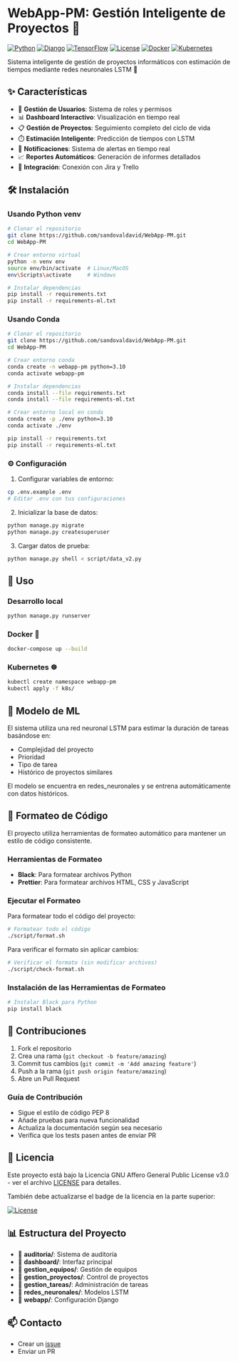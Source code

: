 # WebApp-PM: Gestión Inteligente de Proyectos 🚀

[![Python](https://img.shields.io/badge/Python-3.9+-blue.svg)](https://www.python.org/downloads/)
[![Django](https://img.shields.io/badge/Django-4.2+-green.svg)](https://www.djangoproject.com/)
[![TensorFlow](https://img.shields.io/badge/TensorFlow-2.0+-orange.svg)](https://tensorflow.org/)
[![License](https://img.shields.io/badge/License-AGPL%20v3-blue.svg)](LICENSE)
[![Docker](https://img.shields.io/badge/Docker-Ready-blue.svg)](docker-compose.yml)
[![Kubernetes](https://img.shields.io/badge/Kubernetes-Ready-blue.svg)](k8s/)

Sistema inteligente de gestión de proyectos informáticos con estimación de tiempos mediante redes neuronales LSTM 🧠

## ✨ Características

-   👥 **Gestión de Usuarios**: Sistema de roles y permisos
-   📊 **Dashboard Interactivo**: Visualización en tiempo real
-   📋 **Gestión de Proyectos**: Seguimiento completo del ciclo de vida
-   ⏱️ **Estimación Inteligente**: Predicción de tiempos con LSTM
-   📱 **Notificaciones**: Sistema de alertas en tiempo real
-   📈 **Reportes Automáticos**: Generación de informes detallados
-   🔄 **Integración**: Conexión con Jira y Trello

## 🛠️ Instalación

### Usando Python venv

```sh
# Clonar el repositorio
git clone https://github.com/sandovaldavid/WebApp-PM.git
cd WebApp-PM

# Crear entorno virtual
python -m venv env
source env/bin/activate  # Linux/MacOS
env\Scripts\activate     # Windows

# Instalar dependencias
pip install -r requirements.txt
pip install -r requirements-ml.txt
```

### Usando Conda

```sh
# Clonar el repositorio
git clone https://github.com/sandovaldavid/WebApp-PM.git
cd WebApp-PM

# Crear entorno conda
conda create -n webapp-pm python=3.10
conda activate webapp-pm

# Instalar dependencias
conda install --file requirements.txt
conda install --file requirements-ml.txt

# Crear entorno local en conda
conda create -p ./env python=3.10
conda activate ./env

pip install -r requirements.txt
pip install -r requirements-ml.txt
```

### ⚙️ Configuración

1. Configurar variables de entorno:

```sh
cp .env.example .env
# Editar .env con tus configuraciones
```

2. Inicializar la base de datos:

```sh
python manage.py migrate
python manage.py createsuperuser
```

3. Cargar datos de prueba:

```sh
python manage.py shell < script/data_v2.py
```

## 🚀 Uso

### Desarrollo local

```sh
python manage.py runserver
```

### Docker 🐳

```sh
docker-compose up --build
```

### Kubernetes ☸️

```sh
kubectl create namespace webapp-pm
kubectl apply -f k8s/
```

## 🧠 Modelo de ML

El sistema utiliza una red neuronal LSTM para estimar la duración de tareas basándose en:

-   Complejidad del proyecto
-   Prioridad
-   Tipo de tarea
-   Histórico de proyectos similares

El modelo se encuentra en redes_neuronales y se entrena automáticamente con datos históricos.

## 🧹 Formateo de Código

El proyecto utiliza herramientas de formateo automático para mantener un estilo de código consistente.

### Herramientas de Formateo

- **Black**: Para formatear archivos Python
- **Prettier**: Para formatear archivos HTML, CSS y JavaScript

### Ejecutar el Formateo

Para formatear todo el código del proyecto:

```sh
# Formatear todo el código
./script/format.sh
```

Para verificar el formato sin aplicar cambios:

```sh
# Verificar el formato (sin modificar archivos)
./script/check-format.sh
```

### Instalación de las Herramientas de Formateo

```sh
# Instalar Black para Python
pip install black
```

## 🤝 Contribuciones

1. Fork el repositorio
2. Crea una rama (`git checkout -b feature/amazing`)
3. Commit tus cambios (`git commit -m 'Add amazing feature'`)
4. Push a la rama (`git push origin feature/amazing`)
5. Abre un Pull Request

### Guía de Contribución

-   Sigue el estilo de código PEP 8
-   Añade pruebas para nueva funcionalidad
-   Actualiza la documentación según sea necesario
-   Verifica que los tests pasen antes de enviar PR

## 📝 Licencia

Este proyecto está bajo la Licencia GNU Affero General Public License v3.0 - ver el archivo [LICENSE](LICENSE) para detalles.

También debe actualizarse el badge de la licencia en la parte superior:

[![License](https://img.shields.io/badge/License-AGPL%20v3-blue.svg)](LICENSE)

## 📊 Estructura del Proyecto

-   📁 **auditoria/**: Sistema de auditoría
-   📁 **dashboard/**: Interfaz principal
-   📁 **gestion_equipos/**: Gestión de equipos
-   📁 **gestion_proyectos/**: Control de proyectos
-   📁 **gestion_tareas/**: Administración de tareas
-   📁 **redes_neuronales/**: Modelos LSTM
-   📁 **webapp/**: Configuración Django

## 📫 Contacto

-   Crear un [issue](https://github.com/sandovaldavid/WebApp-PM/issues)
-   Enviar un PR
